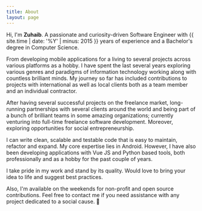 ```yaml
---
title: About
layout: page
---
```


Hi, I'm **Zuhaib**. A passionate and curiosity-driven Software Engineer with {{ site.time | date: '%Y' | minus: 2015 }} years of experience and a Bachelor's degree in Computer Science.

From developing mobile applications for a living to several projects across various platforms as a hobby. I have spent the last several years exploring various genres and paradigms of information technology working along with countless brilliant minds. My journey so far has included contributions to projects with international as well as local clients both as a team member and an individual contractor.

After having several successful projects on the freelance market, long-running partnerships with several clients around the world and being part of a bunch of brilliant teams in some amazing organizations; currently venturing into full-time freelance software development. Moreover, exploring opportunities for social entrepreneurship.

I can write clean, scalable and testable code that is easy to maintain, refactor and expand. My core expertise lies in Android. However, I have also been developing applications with Vue JS and Python based tools, both professionally and as a hobby for the past couple of years.

I take pride in my work and stand by its quality. Would love to bring your idea to life and suggest best practices.

Also, I'm available on the weekends for non-profit and open source contributions. Feel free to contact me if you need assistance with any project dedicated to a social cause. 🙂
